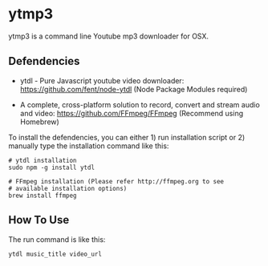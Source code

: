 ytmp3
=====

ytmp3 is a command line Youtube mp3 downloader for OSX.


Defendencies
------------
*   ytdl - Pure Javascript youtube video downloader:
    https://github.com/fent/node-ytdl (Node Package Modules required)
    
*   A complete, cross-platform solution to record, convert and stream 
    audio and video: https://github.com/FFmpeg/FFmpeg (Recommend using 
    Homebrew)
    
To install the defendencies, you can either 1) run installation script 
or 2) manually type the installation command like this:
    
    # ytdl installation
    sudo npm -g install ytdl

    # FFmpeg installation (Please refer http://ffmpeg.org to see 
    # available installation options)
    brew install ffmpeg

How To Use
----------
The run command is like this:
    
    ytdl music_title video_url
